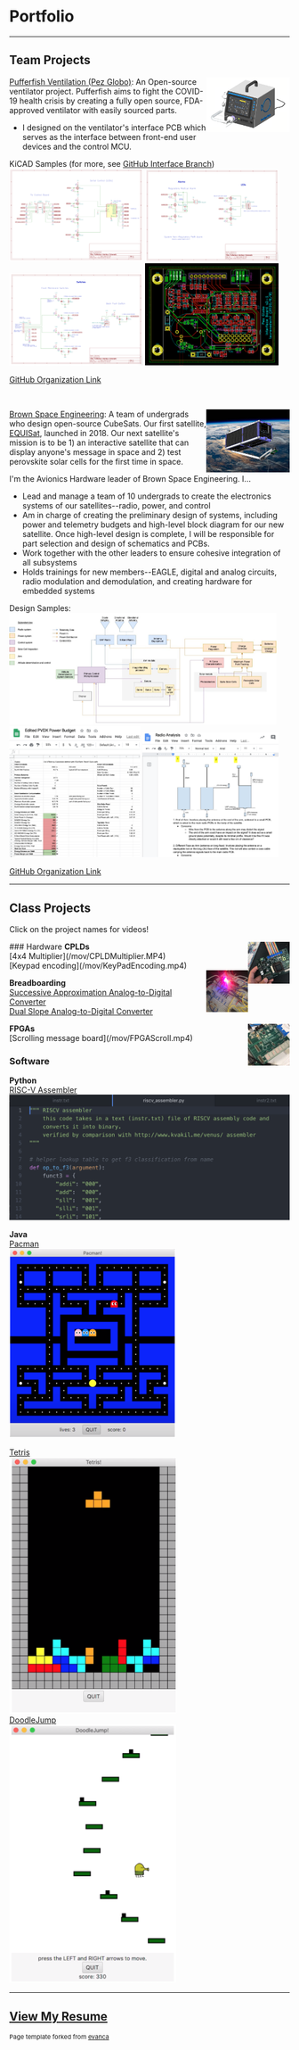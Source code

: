 # Portfolio

---

## Team Projects
<p style = "font-size:10">
<img src="images/PezGlobo.png?raw=true" style="float:right;width:150px;">
<a href="https://pez-globo.org">Pufferfish Ventilation (Pez Globo)</a>: An Open-source ventilator project. Pufferfish aims to fight the COVID-19 health crisis by creating a fully open source, FDA-approved ventilator with easily sourced parts.
    <ul>
        <li>
            I designed on the ventilator's interface PCB which serves as the interface between front-end user devices and the control MCU.
        </li>
    </ul>
KiCAD Samples (for more, see <a href="https://github.com/pez-globo/pufferfish-electronics/tree/interface">GitHub Interface Branch</a>)
<img src="images/PezGloboConnections.png?raw=true" style="width:240px;">

<img src="images/PezGloboAlarmsLeds.png?raw=true" style="width:240px;">

<img src="images/PezGloboSwitches.png?raw=true" style="width:240px;">

<img src="images/PezGloboInterfacePCB.png?raw=true" style="width:240px;">

<a href="https://github.com/pez-globo/">GitHub Organization Link</a>
</p>

<br>

<p style = "font-size:10">
<img src="images/PVDX.png?raw=true" style="float:right;width:150px;">
<a href="https://brownspace.org">Brown Space Engineering</a>: A team of undergrads who design open-source CubeSats. Our first satellite, <a href="https://brownspace.org">EQUISat</a>, launched in 2018. Our next satellite's mission is to be 1) an interactive satellite that can display anyone's message in space and 2) test perovskite solar cells for the first time in space.
</p>
<p>
I'm the Avionics Hardware leader of Brown Space Engineering. I...
    <ul>
        <li>
            Lead and manage a team of 10 undergrads to create the electronics systems of our satellites--radio, power, and control
        </li>
        <li>
            Am in charge of creating the preliminary design of systems, including power and telemetry budgets and high-level block diagram for our new satellite. Once high-level design is complete, I will be responsible for part selection and design of schematics and PCBs.
        </li>
        <li>
            Work together with the other leaders to ensure cohesive integration of all subsystems
        </li>
        <li>
            Holds trainings for new members--EAGLE, digital and analog circuits, radio modulation and demodulation, and creating hardware for embedded systems
        </li>
  </ul>

Design Samples: <br>
<img src="images/BSEBlockDiagram.jpg?raw=true" style="width:480px;">
<img src="images/PVDXPowerBudget.png?raw=true" style="width:235px;">
<img src="images/PVDXRadioAnalysis.png?raw=true" style="width:245px;">

<a href="https://github.com/BrownSpaceEngineering">GitHub Organization Link</a>

</p>

---

## Class Projects
Click on the project names for videos!

<img src="images/CPLD.JPG?raw=true" style="float:right;width:75px;">
### Hardware
<b> CPLDs </b> <br>
[4x4 Multiplier](/mov/CPLDMultiplier.MP4) <br>
[Keypad encoding](/mov/KeyPadEncoding.mp4) <br>
<img src="images/Breadboard.JPG?raw=true" style="float:right;width:75px;">

<b> Breadboarding </b> <br>
[Successive Approximation Analog-to-Digital Converter](/mov/ApproxA_DConverter.MP4)<br>
[Dual Slope Analog-to-Digital Converter](/mov/A_DDualSlope.MP4)

<img src="images/FPGA.png?raw=true" style="float:right;width:75px;">
<b> FPGAs </b> <br>
[Scrolling message board](/mov/FPGAScroll.mp4)<br>

### Software
<b> Python </b> <br>
[RISC-V Assembler](/mov/Assembler.mov)
<img src="images/Assembler.png?raw=true">

<b> Java </b> <br>
[Pacman](/mov/Pacman.mov) <br>
<img src="images/Pacman.png" style="width:300px;"><br>

[Tetris](/mov/Tetris.mov)  <br>
<img src="images/Tetris.png" style="width:300px;"> <br>
[DoodleJump](/mov/DoodleJump.mov) <br>
<img src="images/DoodleJump.png" style="width:300px;"> <br>

---
[View My Resume](/pdf/Resume.pdf)
---
<p style="font-size:11px">Page template forked from <a href="https://github.com/evanca/quick-portfolio">evanca</a></p>
<!-- Remove above link if you don't want to attibute -->
